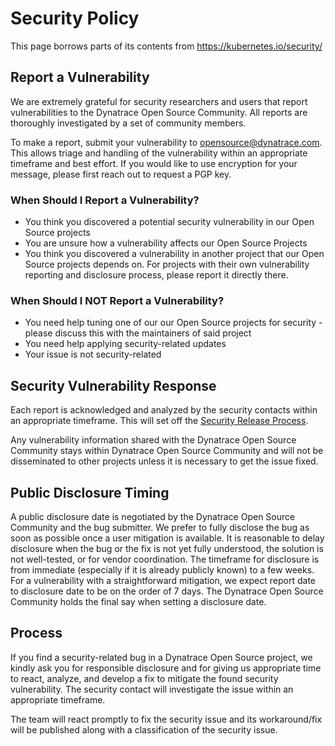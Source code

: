 # Security Policy

This page borrows parts of its contents from <https://kubernetes.io/security/>

## Report a Vulnerability

We are extremely grateful for security researchers and users that report vulnerabilities to the Dynatrace Open Source Community. All reports are thoroughly investigated by a set of community members.

To make a report, submit your vulnerability to <opensource@dynatrace.com>. This allows triage and handling of the vulnerability within an appropriate timeframe and best effort.
If you would like to use encryption for your message, please first reach out to request a PGP key.

### When Should I Report a Vulnerability?

- You think you discovered a potential security vulnerability in our Open Source projects
- You are unsure how a vulnerability affects our Open Source Projects
- You think you discovered a vulnerability in another project that our Open Source projects depends on. For projects with their own vulnerability reporting and disclosure process, please report it directly there.

### When Should I NOT Report a Vulnerability?

- You need help tuning one of our our Open Source projects for security - please discuss this with the maintainers of said project
- You need help applying security-related updates
- Your issue is not security-related

## Security Vulnerability Response

Each report is acknowledged and analyzed by the security contacts within an appropriate timeframe. This will set off the [Security Release Process](#process).

Any vulnerability information shared with the Dynatrace Open Source Community stays within Dynatrace Open Source Community and will not be disseminated to other projects unless it is necessary to get the issue fixed.

## Public Disclosure Timing

A public disclosure date is negotiated by the Dynatrace Open Source Community and the bug submitter. We prefer to fully disclose the bug as soon as possible once a user mitigation is available. It is reasonable to delay disclosure when the bug or the fix is not yet fully understood, the solution is not well-tested, or for vendor coordination. The timeframe for disclosure is from immediate (especially if it is already publicly known) to a few weeks. For a vulnerability with a straightforward mitigation, we expect report date to disclosure date to be on the order of 7 days. The Dynatrace Open Source Community holds the final say when setting a disclosure date.

## Process

If you find a security-related bug in a Dynatrace Open Source project, we kindly ask you for responsible disclosure and for giving us appropriate time to react, analyze, and develop a fix to mitigate the found security vulnerability. The security contact will investigate the issue within an appropriate timeframe.

The team will react promptly to fix the security issue and its workaround/fix will be published along with a classification of the security issue.
